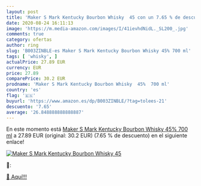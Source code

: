 ```yaml
---
layout: post
title: 'Maker S Mark Kentucky Bourbon Whisky  45 con un 7.65 % de descuento'
date: 2020-08-24 16:11:13
image: 'https://m.media-amazon.com/images/I/41ievhdNidL._SL200_.jpg'
comments: true
category: ofertas
author: ring
slug: 'B003ZINBLE-es Maker S Mark Kentucky Bourbon Whisky 45% 700 ml'
tags: [ 'whisky', ]
actualPrice: 27.89 EUR
currency: EUR
price: 27.89
comparePrice: 30.2 EUR
prodname: 'Maker S Mark Kentucky Bourbon Whisky  45%  700 ml'
country: 'es'
flag: '🇪🇸'
buyurl: 'https://www.amazon.es/dp/B003ZINBLE/?tag=tolees-21'
descuento: '7.65'
average: '26.848888888888887'
---
```


En este momento está [Maker S Mark Kentucky Bourbon Whisky  45%  700 ml](https://www.amazon.es/dp/B003ZINBLE/?tag=tolees-21) a 27.89 EUR (original: 30.2 EUR) (7.65 %  de descuento) en el siguiente enlace!

[![Maker S Mark Kentucky Bourbon Whisky  45](https://m.media-amazon.com/images/I/41ievhdNidL._SL200_.jpg)](https://www.amazon.es/dp/B003ZINBLE/?tag=tolees-21)

🔎:


[🛒 Aquí!!!](https://www.amazon.es/dp/B003ZINBLE/?tag=tolees-21)

